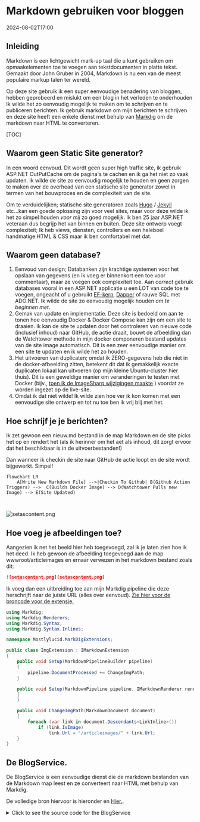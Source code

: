 # Markdown gebruiken voor bloggen

<!--category-- ASP.NET, Markdown -->
<datetime class="hidden">2024-08-02T17:00</datetime>

## Inleiding

Markdown is een lichtgewicht mark-up taal die u kunt gebruiken om opmaakelementen toe te voegen aan tekstdocumenten in platte tekst. Gemaakt door John Gruber in 2004, Markdown is nu een van de meest populaire markup talen ter wereld.

Op deze site gebruik ik een super eenvoudige benadering van bloggen, hebben geprobeerd en mislukt om een blog in het verleden te onderhouden Ik wilde het zo eenvoudig mogelijk te maken om te schrijven en te publiceren berichten. Ik gebruik markdown om mijn berichten te schrijven en deze site heeft een enkele dienst met behulp van [Markdig](https://github.com/xoofx/markdig) om de markdown naar HTML te converteren.

[TOC]

## Waarom geen Static Site generator?

In een woord eenvoud. Dit wordt geen super high traffic site, ik gebruik ASP.NET OutPutCache om de pagina's te cachen en ik ga het niet zo vaak updaten. Ik wilde de site zo eenvoudig mogelijk te houden en geen zorgen te maken over de overhead van een statische site generator zowel in termen van het bouwproces en de complexiteit van de site.

Om te verduidelijken; statische site generatoren zoals [Hugo](https://gohugo.io/) / [Jekyll](https://jekyllrb.com/) etc...kan een goede oplossing zijn voor veel sites, maar voor deze wilde ik het zo simpel houden *voor mij* zo goed mogelijk. Ik ben 25 jaar ASP.NET veteraan dus begrijp het van binnen en buiten. Deze site ontwerp voegt complexiteit; Ik heb views, diensten, controllers en een heleboel handmatige HTML & CSS maar ik ben comfortabel met dat.

## Waarom geen database?

1. Eenvoud van design; Databanken zijn krachtige systemen voor het opslaan van gegevens (en ik voeg er binnenkort een toe voor commentaar), maar ze voegen ook complexiteit toe. Aan *correct* gebruik databases vooral in een ASP.NET applicatie u een LOT van code toe te voegen, ongeacht of u gebruikt [EF-kern](https://learn.microsoft.com/en-us/ef/core/), [Dapper](https://github.com/DapperLib/Dapper) of rauwe SQL met ADO.NET. Ik wilde de site zo eenvoudig mogelijk houden *om te beginnen met*.
2. Gemak van update en implementatie. Deze site is bedoeld om aan te tonen hoe eenvoudig Docker & Docker Compose kan zijn om een site te draaien. Ik kan de site te updaten door het controleren van nieuwe code (inclusief inhoud) naar GitHub, de actie draait, bouwt de afbeelding dan de Watchtower methode in mijn docker componeren bestand updates van de site image automatisch. Dit is een zeer eenvoudige manier om een site te updaten en ik wilde het zo houden.
3. Het uitvoeren van duplicaten; omdat ik ZERO-gegevens heb die niet in de docker-afbeelding zitten, betekent dit dat ik gemakkelijk exacte duplicaten lokaal kan uitvoeren (op mijn kleine Ubuntu-cluster hier thuis). Dit is een geweldige manier om veranderingen te testen met Docker (bijv., [toen ik de ImageSharp wijzigingen maakte](/blog/imagesharpwithdocker) ) voordat ze worden ingezet op de live-site.
4. Omdat ik dat niet wilde! Ik wilde zien hoe ver ik kon komen met een eenvoudige site ontwerp en tot nu toe ben ik vrij blij met het.

## Hoe schrijf je je berichten?

Ik zet gewoon een nieuw.md bestand in de map Markdown en de site picks het op en rendert het (als ik herinner om het aet als inhoud, dit zorgt ervoor dat het beschikbaar is in de uitvoerbestanden!)

Dan wanneer ik checkin de site naar GitHub de actie loopt en de site wordt bijgewerkt. Simpel!

```mermaid
flowchart LR
    A[Write New Markdown File] -->|Checkin To Github| B(Github Action Triggers) -->  C(Builds Docker Image) --> D(Watchtower Pulls new Image) --> E(Site Updated)
   
  
```

![setascontent.png](setascontent.png)

## Hoe voeg je afbeeldingen toe?

Aangezien ik net het beeld hier heb toegevoegd, zal ik je laten zien hoe ik het deed. Ik heb gewoon de afbeelding toegevoegd aan de map wwwroot/articleimages en ernaar verwezen in het markdown bestand zoals dit:

```markdown
![setascontent.png](setascontent.png)
```

Ik voeg dan een uitbreiding toe aan mijn Markdig pipeline die deze herschrijft naar de juiste URL (alles over eenvoud). [Zie hier voor de broncode voor de extensie.](https://github.com/scottgal/mostlylucidweb/blob/main/Mostlylucid/MarkDigExtensions/ImgExtension.cs)

```csharp
using Markdig;
using Markdig.Renderers;
using Markdig.Syntax;
using Markdig.Syntax.Inlines;

namespace Mostlylucid.MarkDigExtensions;

public class ImgExtension : IMarkdownExtension
{
    public void Setup(MarkdownPipelineBuilder pipeline)
    {
        pipeline.DocumentProcessed += ChangeImgPath;
    }

    public void Setup(MarkdownPipeline pipeline, IMarkdownRenderer renderer)
    {
    }

    public void ChangeImgPath(MarkdownDocument document)
    {
        foreach (var link in document.Descendants<LinkInline>())
            if (link.IsImage)
                link.Url = "/articleimages/" + link.Url;
    }
}
```

## De BlogService.

De BlogService is een eenvoudige dienst die de markdown bestanden van de Markdown map leest en ze converteert naar HTML met behulp van Markdig.

De volledige bron hiervoor is hieronder en [Hier.](https://github.com/scottgal/mostlylucidweb/blob/main/Mostlylucid/Services/BlogService.cs).

<details>
<summary>Click to see the source code for the BlogService</summary>
```csharp

using System.Globalization;
using System.Text.RegularExpressions;
using Markdig;
using Microsoft.Extensions.Caching.Memory;
using Mostlylucid.MarkDigExtensions;
using Mostlylucid.Models.Blog;

namespace Mostlylucid.Services;

public class BlogService
{
private const string Path = "Markdown";
private const string CacheKey = "Categories";

    private static readonly Regex DateRegex = new(
        @"<datetime class=""hidden"">(\d{4}-\d{2}-\d{2}T\d{2}:\d{2})</datetime>",
        RegexOptions.Compiled | RegexOptions.IgnoreCase | RegexOptions.NonBacktracking);

    private static readonly Regex WordCoountRegex = new(@"\b\w+\b",
        RegexOptions.Compiled | RegexOptions.Multiline | RegexOptions.IgnoreCase | RegexOptions.NonBacktracking);

    private static readonly Regex CategoryRegex = new(@"<!--\s*category\s*--\s*([^,]+?)\s*(?:,\s*([^,]+?)\s*)?-->",
        RegexOptions.Compiled | RegexOptions.Singleline);

    private readonly ILogger<BlogService> _logger;

    private readonly IMemoryCache _memoryCache;

    private readonly MarkdownPipeline pipeline;

    public BlogService(IMemoryCache memoryCache, ILogger<BlogService> logger)
    {
        _logger = logger;
        _memoryCache = memoryCache;
        pipeline = new MarkdownPipelineBuilder().UseAdvancedExtensions().Use<ImgExtension>().Build();
        ListCategories();
    }


    private Dictionary<string, List<string>> GetFromCache()
    {
        return _memoryCache.Get<Dictionary<string, List<string>>>(CacheKey) ?? new Dictionary<string, List<string>>();
    }

    private void SetCache(Dictionary<string, List<string>> categories)
    {
        _memoryCache.Set(CacheKey, categories, new MemoryCacheEntryOptions
        {
            AbsoluteExpirationRelativeToNow = TimeSpan.FromHours(12)
        });
    }

    private void ListCategories()
    {
        var cacheCats = GetFromCache();
        var pages = Directory.GetFiles("Markdown", "*.md");
        var count = 0;

        foreach (var page in pages)
        {
            var pageAlreadyAdded = cacheCats.Values.Any(x => x.Contains(page));

            if (pageAlreadyAdded) continue;


            var text = File.ReadAllText(page);
            var categories = GetCategories(text);
            if (!categories.Any()) continue;
            count++;
            foreach (var category in categories)
                if (cacheCats.TryGetValue(category, out var pagesList))
                {
                    pagesList.Add(page);
                    cacheCats[category] = pagesList;
                    _logger.LogInformation("Added category {Category} for {Page}", category, page);
                }
                else
                {
                    cacheCats.Add(category, new List<string> { page });
                    _logger.LogInformation("Created category {Category} for {Page}", category, page);
                }
        }

        if (count > 0) SetCache(cacheCats);
    }

    public List<string> GetCategories()
    {
        var cacheCats = GetFromCache();
        return cacheCats.Keys.ToList();
    }


    public List<PostListModel> GetPostsByCategory(string category)
    {
        var pages = GetFromCache()[category];
        return GetPosts(pages.ToArray());
    }

    public BlogPostViewModel? GetPost(string postName)
    {
        try
        {
            var path = System.IO.Path.Combine(Path, postName + ".md");
            var page = GetPage(path, true);
            return new BlogPostViewModel
            {
                Categories = page.categories, WordCount = WordCount(page.restOfTheLines), Content = page.processed,
                PublishedDate = page.publishDate, Slug = page.slug, Title = page.title
            };
        }
        catch (Exception e)
        {
            _logger.LogError(e, "Error getting post {PostName}", postName);
            return null;
        }
    }

    private int WordCount(string text)
    {
        return WordCoountRegex.Matches(text).Count;
    }


    private string GetSlug(string fileName)
    {
        var slug = System.IO.Path.GetFileNameWithoutExtension(fileName);
        return slug.ToLowerInvariant();
    }

    private static string[] GetCategories(string markdownText)
    {
        var matches = CategoryRegex.Matches(markdownText);
        var categories = matches
            .SelectMany(match => match.Groups.Cast<Group>()
                .Skip(1) // Skip the entire match group
                .Where(group => group.Success) // Ensure the group matched
                .Select(group => group.Value.Trim()))
            .ToArray();
        return categories;
    }

    public (string title, string slug, DateTime publishDate, string processed, string[] categories, string
        restOfTheLines) GetPage(string page, bool html)
    {
        var fileInfo = new FileInfo(page);

        // Ensure the file exists
        if (!fileInfo.Exists) throw new FileNotFoundException("The specified file does not exist.", page);

        // Read all lines from the file
        var lines = File.ReadAllLines(page);

        // Get the title from the first line
        var title = lines.Length > 0 ? Markdown.ToPlainText(lines[0].Trim()) : string.Empty;

        // Concatenate the rest of the lines with newline characters
        var restOfTheLines = string.Join(Environment.NewLine, lines.Skip(1));

        // Extract categories from the text
        var categories = GetCategories(restOfTheLines);

        var publishedDate = fileInfo.CreationTime;
        var publishDate = DateRegex.Match(restOfTheLines).Groups[1].Value;
        if (!string.IsNullOrWhiteSpace(publishDate))
            publishedDate = DateTime.ParseExact(publishDate, "yyyy-MM-ddTHH:mm", CultureInfo.InvariantCulture);

        // Remove category tags from the text
        restOfTheLines = CategoryRegex.Replace(restOfTheLines, "");
        restOfTheLines = DateRegex.Replace(restOfTheLines, "");
        // Process the rest of the lines as either HTML or plain text
        var processed =
            html ? Markdown.ToHtml(restOfTheLines, pipeline) : Markdown.ToPlainText(restOfTheLines, pipeline);

        // Generate the slug from the page filename
        var slug = GetSlug(page);


        // Return the parsed and processed content
        return (title, slug, publishedDate, processed, categories, restOfTheLines);
    }

    public List<PostListModel> GetPosts(string[] pages)
    {
        List<PostListModel> pageModels = new();

        foreach (var page in pages)
        {
            var pageInfo = GetPage(page, false);

            var summary = Markdown.ToPlainText(pageInfo.restOfTheLines).Substring(0, 100) + "...";
            pageModels.Add(new PostListModel
            {
                Categories = pageInfo.categories, Title = pageInfo.title,
                Slug = pageInfo.slug, WordCount = WordCount(pageInfo.restOfTheLines),
                PublishedDate = pageInfo.publishDate, Summary = summary
            });
        }

        pageModels = pageModels.OrderByDescending(x => x.PublishedDate).ToList();
        return pageModels;
    }


    public List<PostListModel> GetPostsForFiles()
    {
        var pages = Directory.GetFiles("Markdown", "*.md");
        return GetPosts(pages);
    }
}
```

</details>
Zoals je kunt zien heeft dit een paar elementen:

### Bestanden verwerken

De code om de markdown-bestanden naar HTML te verwerken is vrij eenvoudig, ik gebruik de Markdig-bibliotheek om de markdown naar HTML te converteren en dan gebruik ik een paar reguliere expressies om de categorieën en de gepubliceerde datum uit het markdown-bestand te halen.

De GetPage methode wordt gebruikt om de inhoud van het markdown bestand te extraheren, het heeft een paar stappen:

1. De titel uitpakken
   Op afspraak gebruik ik de eerste regel van het markdown bestand als de titel van het bericht. Dus ik kan gewoon doen:

```csharp
        var lines = File.ReadAllLines(page);

        // Get the title from the first line
        var title = lines.Length > 0 ? Markdown.ToPlainText(lines[0].Trim()) : string.Empty;
```

Omdat de titel is geprefixeerd met "#" gebruik ik de Markdown.ToPlainText methode om de "#" van de titel te verwijderen.

2. Uitpakken van de categorieën
   Elke post kan hebben tot twee categorieën deze methode haalt deze dan verwijder ik die tag uit het markdown bestand.

```csharp
// Concatenate the rest of the lines with newline characters
        var restOfTheLines = string.Join(Environment.NewLine, lines.Skip(1));

        // Extract categories from the text
        var categories = GetCategories(restOfTheLines);

   // Remove category tags from the text
        restOfTheLines = CategoryRegex.Replace(restOfTheLines, "");

```

De methode GetCategories gebruikt een reguliere expressie om de categorieën uit het markdown-bestand te halen.

```csharp
    private static readonly Regex CategoryRegex = new(@"<!--\s*category\s*--\s*([^,]+?)\s*(?:,\s*([^,]+?)\s*)?-->",
        RegexOptions.Compiled | RegexOptions.Singleline);

    private static string[] GetCategories(string markdownText)
    {
        var matches = CategoryRegex.Matches(markdownText);
        var categories = matches
            .SelectMany(match => match.Groups.Cast<Group>()
                .Skip(1) // Skip the entire match group
                .Where(group => group.Success) // Ensure the group matched
                .Select(group => group.Value.Trim()))
            .ToArray();
        return categories;
        
        
    }
```

3. Uitpakken van de gepubliceerde datum
   Ik haal dan de datum uit de post (ik WAS met behulp van de aangemaakte datum, maar hoe ik dit implementeren met behulp van een hele docker image betekent dat dit is niet echt nuttig meer) dus ik ben niet met behulp van een reguliere expressie.
   Dit ontleedt een tag in de vorm die in elk.md bestand staat.

```razor
 <datetime class="hidden">2024-08-02T17:00</datetime>
```

```csharp
     private static readonly Regex DateRegex = new(
        @"<datetime class=""hidden"">(\d{4}-\d{2}-\d{2}T\d{2}:\d{2})</datetime>",
        RegexOptions.Compiled | RegexOptions.IgnoreCase | RegexOptions.NonBacktracking);
     
           var publishedDate = fileInfo.CreationTime;
        var publishDate = DateRegex.Match(restOfTheLines).Groups[1].Value;
        if (!string.IsNullOrWhiteSpace(publishDate))
            publishedDate = DateTime.ParseExact(publishDate, "yyyy-MM-ddTHH:mm", CultureInfo.InvariantCulture);

     
        restOfTheLines = DateRegex.Replace(restOfTheLines, "");
```

4. De inhoud uitpakken
   Eigenlijk is het krijgen van de inhoud is vrij eenvoudig dit maakt gebruik van een pipeline (voor de afbeelding tag vervanging hierboven vermeld) dan optioneel geeft me platte tekst voor de lijst van berichten of HTML voor de werkelijke post.

```csharp
    pipeline = new MarkdownPipelineBuilder().UseAdvancedExtensions().Use<ImgExtension>().Build();
    
   var processed =
            html ? Markdown.ToHtml(restOfTheLines, pipeline) : Markdown.ToPlainText(restOfTheLines, pipeline);
```

5. Haal de'slug'
   Dit is gewoon de bestandsnaam zonder de extensie:
   
   ```csharp
       private string GetSlug(string fileName)
       {
           var slug = System.IO.Path.GetFileNameWithoutExtension(fileName);
           return slug.ToLowerInvariant();
       }
   ```

6. Teruggeven van de inhoud
   Nu hebben we pagina-inhoud die we kunnen weergeven voor de blog!

<details>
<summary> The GetPage Method</summary>
```csharp
public (string title, string slug, DateTime publishDate, string processed, string[] categories, string
        restOfTheLines) GetPage(string page, bool html)
    {
        var fileInfo = new FileInfo(page);

        // Ensure the file exists
        if (!fileInfo.Exists) throw new FileNotFoundException("The specified file does not exist.", page);

        // Read all lines from the file
        var lines = File.ReadAllLines(page);

        // Get the title from the first line
        var title = lines.Length > 0 ? Markdown.ToPlainText(lines[0].Trim()) : string.Empty;

        // Concatenate the rest of the lines with newline characters
        var restOfTheLines = string.Join(Environment.NewLine, lines.Skip(1));

        // Extract categories from the text
        var categories = GetCategories(restOfTheLines);

        var publishedDate = fileInfo.CreationTime;
        var publishDate = DateRegex.Match(restOfTheLines).Groups[1].Value;
        if (!string.IsNullOrWhiteSpace(publishDate))
            publishedDate = DateTime.ParseExact(publishDate, "yyyy-MM-ddTHH:mm", CultureInfo.InvariantCulture);

        // Remove category tags from the text
        restOfTheLines = CategoryRegex.Replace(restOfTheLines, "");
        restOfTheLines = DateRegex.Replace(restOfTheLines, "");
        // Process the rest of the lines as either HTML or plain text
        var processed =
            html ? Markdown.ToHtml(restOfTheLines, pipeline) : Markdown.ToPlainText(restOfTheLines, pipeline);

        // Generate the slug from the page filename
        var slug = GetSlug(page);


        // Return the parsed and processed content
        return (title, slug, publishedDate, processed, categories, restOfTheLines);
    }
```

</details>
De code hieronder laat zien hoe ik de lijst van blog berichten genereren, het maakt gebruik van de `GetPage(page, false)` methode om de titel, categorieën, gepubliceerde datum en de verwerkte inhoud te extraheren.

```csharp
     public List<PostListModel> GetPosts(string[] pages)
    {
        List<PostListModel> pageModels = new();

        foreach (var page in pages)
        {
            var pageInfo = GetPage(page, false);

            var summary = Markdown.ToPlainText(pageInfo.restOfTheLines).Substring(0, 100) + "...";
            pageModels.Add(new PostListModel
            {
                Categories = pageInfo.categories, Title = pageInfo.title,
                Slug = pageInfo.slug, WordCount = WordCount(pageInfo.restOfTheLines),
                PublishedDate = pageInfo.publishDate, Summary = summary
            });
        }

        pageModels = pageModels.OrderByDescending(x => x.PublishedDate).ToList();
        return pageModels;
    }


    public List<PostListModel> GetPostsForFiles()
    {
        var pages = Directory.GetFiles("Markdown", "*.md");
        return GetPosts(pages);
    }
```